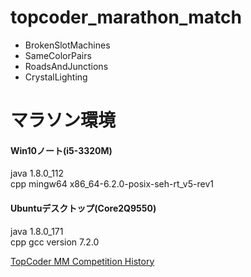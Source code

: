 # topcoder_marathon_match
- BrokenSlotMachines
- SameColorPairs
- RoadsAndJunctions
- CrystalLighting

# マラソン環境
#### Win10ノート(i5-3320M)  
java 1.8.0_112  
cpp mingw64 x86_64-6.2.0-posix-seh-rt_v5-rev1  

#### Ubuntuデスクトップ(Core2Q9550)  
java 1.8.0_171  
cpp gcc version 7.2.0  

[TopCoder MM Competition History](https://community.topcoder.com/tc?module=SimpleStats&c=long_comp_history&d1=statistics&d2=longHistory&cr=40586177)